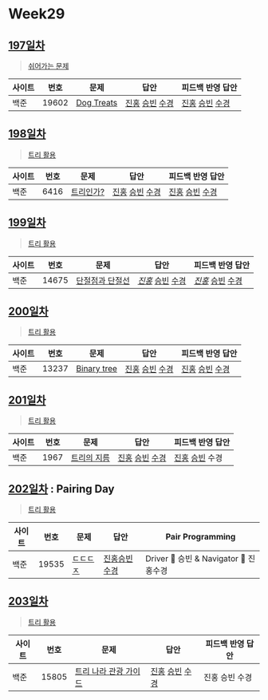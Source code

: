 # Week29

## [197일차](Day197)

> [쉬어가는 문제](https://www.acmicpc.net/group/workbook/view/9797/35154)

| 사이트 | 번호  | 문제                                                | 답안                                                                                          | 피드백 반영 답안 |
| ------ | ----- | --------------------------------------------------- | --------------------------------------------------------------------------------------------- | ---------------- |
| 백준   | 19602 | [Dog Treats](https://www.acmicpc.net/problem/19602) | [진홍](Day197/bj19602_kjh.java) [승빈](Day197/bj19602_wsb.java) [수경](Day197/bj19602_hsk.js) | [진홍](Day197/bj19602_kjh.java) [승빈](Day197/bj19602_wsb.java) [수경](Day197/bj19602_hsk.js)   |

## [198일차](Day198)

> [트리 활용](https://www.acmicpc.net/group/workbook/view/9797/35200)

| 사이트 | 번호 | 문제                 | 답안           | 피드백 반영 답안 |
| ------ | ---- | -------------------- | -------------- | ---------------- |
| 백준   | 6416 | [트리인가?](https://www.acmicpc.net/problem/6416) | [진홍](Day198/bj6416_kjh.java) [승빈](Day198/bj6416_wsb.java) [수경](Day198/bj6416_hsk.js) | [진홍](Day198/bj6416_kjh.java) [승빈](Day198/bj6416_wsb.java) [수경](Day198/bj6416_hsk_.js)   |

## [199일차](Day199)

> [트리 활용](https://www.acmicpc.net/group/workbook/view/9797/35218)

| 사이트 | 번호 | 문제                 | 답안           | 피드백 반영 답안 |
| ------ | ---- | -------------------- | -------------- | ---------------- |
| 백준   | 14675    | [단절점과 단절선](https://www.acmicpc.net/problem/14675) | _[진홍](Day199/bj14675_kjh.java)_ [승빈](Day199/bj14675_wsb.java) [수경](Day199/bj14675_hsk.js) | _[진홍](Day199/bj14675_kjh_fb.java)_ [승빈](Day199/bj14675_wsb_fb.java) [수경](Day199/bj14675_hsk.js)   |

## [200일차](Day200)

> [트리 활용](https://www.acmicpc.net/group/workbook/view/9797/35317)

| 사이트 | 번호 | 문제                 | 답안           | 피드백 반영 답안 |
| ------ | ---- | -------------------- | -------------- | ---------------- |
| 백준   | 13237 | [Binary tree](https://www.acmicpc.net/problem/13237) | [진홍](Day200/bj13237_kjh.java) [승빈](Day200/bj13237_wsb.java) [수경](Day200/bj13237_hsk.js) | [진홍](Day200/bj13237_kjh.java) [승빈](Day200/bj13237_wsb.java) [수경](Day200/bj13237_hsk_fb.js)   |

## [201일차](Day201)

> [트리 활용](https://www.acmicpc.net/group/workbook/view/9797/35346)

| 사이트 | 번호 | 문제                 | 답안           | 피드백 반영 답안 |
| ------ | ---- | -------------------- | -------------- | ---------------- |
| 백준   | 1967 | [트리의 지름](https://www.acmicpc.net/problem/1967) | [진홍](Day201/bj1967_kjh.java) [승빈](Day201/bj1967_wsb.java) [수경](Day201/bj1967_hsk.js) | [진홍](Day201/bj1967_kjh.java) [승빈](Day201/bj1967_wsb_fb.java) 수경   |

## [202일차](Day202) : Pairing Day

> [트리 활용](https://www.acmicpc.net/group/workbook/view/9797/35348)

| 사이트 | 번호 | 문제                 | 답안         | Pair Programming                       |
| ------ | ---- | -------------------- | ------------ | -------------------------------------- |
| 백준   | 19535    | [ㄷㄷㄷㅈ](https://www.acmicpc.net/problem/19535) | [진홍승빈수경](Day202/bj19535_kjhwsbhsk.java) | Driver 🚗 승빈 & Navigator 🧭 진홍수경 |

## [203일차](Day203)

> [트리 활용](https://www.acmicpc.net/group/workbook/view/9797/35404)

| 사이트 | 번호 | 문제                 | 답안           | 피드백 반영 답안 |
| ------ | ---- | -------------------- | -------------- | ---------------- |
| 백준   | 15805 | [트리 나라 관광 가이드](https://www.acmicpc.net/problem/15805) | [진홍](Day203/bj15805_kjh.java) [승빈](Day203/bj15805_wsb.java) [수경](Day203/bj15805_hsk.js) | 진홍 승빈 수경   |
